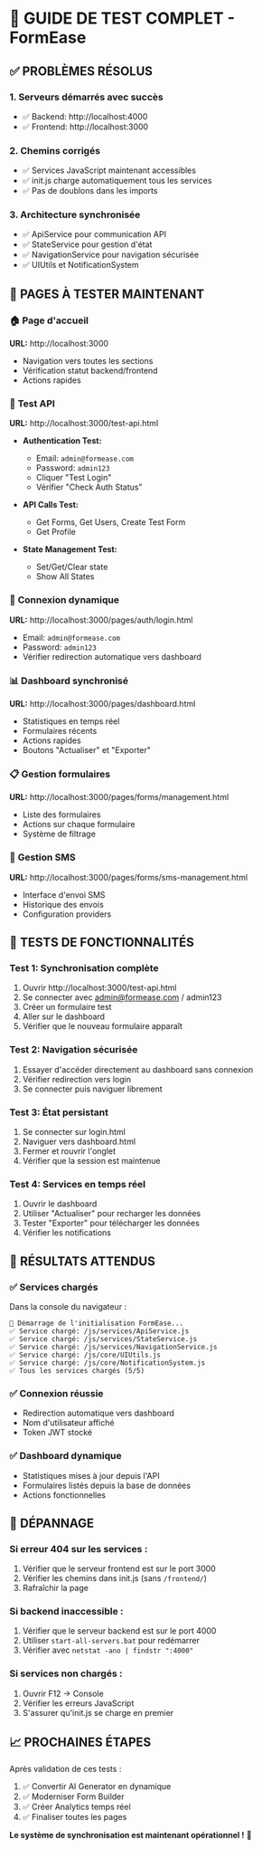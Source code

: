 # 🎯 GUIDE DE TEST COMPLET - FormEase

## ✅ PROBLÈMES RÉSOLUS

### 1. **Serveurs démarrés avec succès**
- ✅ Backend: http://localhost:4000 
- ✅ Frontend: http://localhost:3000

### 2. **Chemins corrigés**
- ✅ Services JavaScript maintenant accessibles
- ✅ init.js charge automatiquement tous les services
- ✅ Pas de doublons dans les imports

### 3. **Architecture synchronisée**
- ✅ ApiService pour communication API
- ✅ StateService pour gestion d'état
- ✅ NavigationService pour navigation sécurisée
- ✅ UIUtils et NotificationSystem

## 🚀 PAGES À TESTER MAINTENANT

### 🏠 **Page d'accueil**
**URL:** http://localhost:3000
- Navigation vers toutes les sections
- Vérification statut backend/frontend
- Actions rapides

### 🧪 **Test API** 
**URL:** http://localhost:3000/test-api.html
- **Authentication Test:**
  - Email: `admin@formease.com`
  - Password: `admin123`
  - Cliquer "Test Login"
  - Vérifier "Check Auth Status"

- **API Calls Test:**
  - Get Forms, Get Users, Create Test Form
  - Get Profile

- **State Management Test:**
  - Set/Get/Clear state
  - Show All States

### 🔐 **Connexion dynamique**
**URL:** http://localhost:3000/pages/auth/login.html
- Email: `admin@formease.com`
- Password: `admin123`
- Vérifier redirection automatique vers dashboard

### 📊 **Dashboard synchronisé**
**URL:** http://localhost:3000/pages/dashboard.html
- Statistiques en temps réel
- Formulaires récents
- Actions rapides
- Boutons "Actualiser" et "Exporter"

### 📋 **Gestion formulaires**
**URL:** http://localhost:3000/pages/forms/management.html
- Liste des formulaires
- Actions sur chaque formulaire
- Système de filtrage

### 📱 **Gestion SMS**
**URL:** http://localhost:3000/pages/forms/sms-management.html
- Interface d'envoi SMS
- Historique des envois
- Configuration providers

## 🔧 TESTS DE FONCTIONNALITÉS

### **Test 1: Synchronisation complète**
1. Ouvrir http://localhost:3000/test-api.html
2. Se connecter avec admin@formease.com / admin123
3. Créer un formulaire test
4. Aller sur le dashboard
5. Vérifier que le nouveau formulaire apparaît

### **Test 2: Navigation sécurisée**
1. Essayer d'accéder directement au dashboard sans connexion
2. Vérifier redirection vers login
3. Se connecter puis naviguer librement

### **Test 3: État persistant**
1. Se connecter sur login.html
2. Naviguer vers dashboard.html
3. Fermer et rouvrir l'onglet
4. Vérifier que la session est maintenue

### **Test 4: Services en temps réel**
1. Ouvrir le dashboard
2. Utiliser "Actualiser" pour recharger les données
3. Tester "Exporter" pour télécharger les données
4. Vérifier les notifications

## 🎉 RÉSULTATS ATTENDUS

### ✅ **Services chargés** 
Dans la console du navigateur :
```
🚀 Démarrage de l'initialisation FormEase...
✅ Service chargé: /js/services/ApiService.js
✅ Service chargé: /js/services/StateService.js
✅ Service chargé: /js/services/NavigationService.js
✅ Service chargé: /js/core/UIUtils.js
✅ Service chargé: /js/core/NotificationSystem.js
✅ Tous les services chargés (5/5)
```

### ✅ **Connexion réussie**
- Redirection automatique vers dashboard
- Nom d'utilisateur affiché
- Token JWT stocké

### ✅ **Dashboard dynamique**
- Statistiques mises à jour depuis l'API
- Formulaires listés depuis la base de données
- Actions fonctionnelles

## 🚨 DÉPANNAGE

### Si erreur 404 sur les services :
1. Vérifier que le serveur frontend est sur le port 3000
2. Vérifier les chemins dans init.js (sans `/frontend/`)
3. Rafraîchir la page

### Si backend inaccessible :
1. Vérifier que le serveur backend est sur le port 4000
2. Utiliser `start-all-servers.bat` pour redémarrer
3. Vérifier avec `netstat -ano | findstr ":4000"`

### Si services non chargés :
1. Ouvrir F12 → Console
2. Vérifier les erreurs JavaScript
3. S'assurer qu'init.js se charge en premier

## 📈 PROCHAINES ÉTAPES

Après validation de ces tests :
1. ✅ Convertir AI Generator en dynamique
2. ✅ Moderniser Form Builder 
3. ✅ Créer Analytics temps réel
4. ✅ Finaliser toutes les pages

**Le système de synchronisation est maintenant opérationnel !** 🎉
